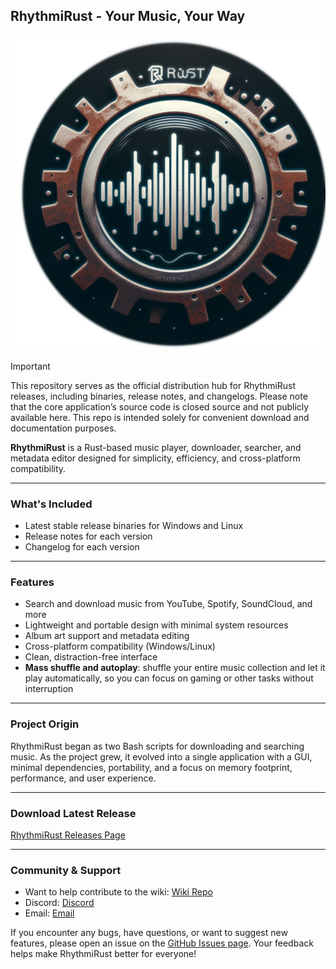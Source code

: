 ## RhythmiRust - Your Music, Your Way

![RhythmiRust Logo](icon.png)

> [!IMPORTANT]
> This repository serves as the official distribution hub for RhythmiRust releases, including binaries, release notes, and changelogs. Please note that the core application’s source code is closed source and not publicly available here. This repo is intended solely for convenient download and documentation purposes.

**RhythmiRust** is a Rust-based music player, downloader, searcher, and metadata editor designed for simplicity, efficiency, and cross-platform compatibility.

---

### What's Included
- Latest stable release binaries for Windows and Linux
- Release notes for each version
- Changelog for each version

---

### Features
- Search and download music from YouTube, Spotify, SoundCloud, and more
- Lightweight and portable design with minimal system resources
- Album art support and metadata editing
- Cross-platform compatibility (Windows/Linux)
- Clean, distraction-free interface
- **Mass shuffle and autoplay**: shuffle your entire music collection and let it play automatically, so you can focus on gaming or other tasks without interruption

---

### Project Origin
RhythmiRust began as two Bash scripts for downloading and searching music. As the project grew, it evolved into a single application with a GUI, minimal dependencies, portability, and a focus on memory footprint, performance, and user experience.

---

### Download Latest Release
[RhythmiRust Releases Page](https://github.com/UnknownSuperficialNight/RhythmiRust/releases/latest)

---

### Community & Support
- Want to help contribute to the wiki: [Wiki Repo](https://github.com/UnknownSuperficialNight/RhythmiRust-Wiki)
- Discord: [Discord](https://discord.gg/zDm4kb2GdK)
- Email: [Email](mailto:unknownsuperficialnight.skylight770@simplelogin.fr)

If you encounter any bugs, have questions, or want to suggest new features, please open an issue on the [GitHub Issues page](https://github.com/UnknownSuperficialNight/RhythmiRust/issues). Your feedback helps make RhythmiRust better for everyone!
